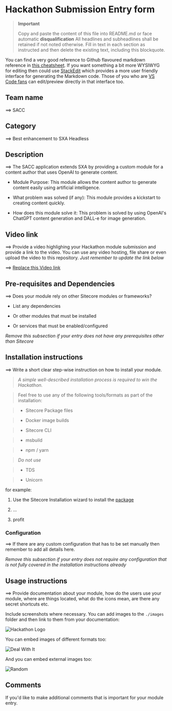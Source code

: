 # Hackathon Submission Entry form

>  __Important__
>
> Copy and paste the content of this file into README.md or face automatic __disqualification__
> All headlines and subheadlines shall be retained if not noted otherwise.
> Fill in text in each section as instructed and then delete the existing text, including this blockquote.

You can find a very good reference to Github flavoured markdown reference in [this cheatsheet](https://github.com/adam-p/markdown-here/wiki/Markdown-Cheatsheet). If you want something a bit more WYSIWYG for editing then could use [StackEdit](https://stackedit.io/app) which provides a more user friendly interface for generating the Markdown code. Those of you who are [VS Code fans](https://code.visualstudio.com/docs/languages/markdown#_markdown-preview) can edit/preview directly in that interface too.

## Team name
⟹ SACC

## Category
⟹ Best enhancement to SXA Headless


## Description

⟹ The SACC application extends SXA by providing a custom module for a content author that uses OpenAI to generate content.

- Module Purpose: This module allows the content author to generate content easily using artificial intelligence.

- What problem was solved (if any): This module provides a kickstart to creating content quickly.

- How does this module solve it: This problem is solved by using OpenAI's ChatGPT content generation and DALL-e for image generation.


## Video link

⟹ Provide a video highlighing your Hackathon module submission and provide a link to the video. You can use any video hosting, file share or even upload the video to this repository. _Just remember to update the link below_

 

⟹ [Replace this Video link](#video-link)



## Pre-requisites and Dependencies

  

⟹ Does your module rely on other Sitecore modules or frameworks?

  

- List any dependencies

- Or other modules that must be installed

- Or services that must be enabled/configured

  

_Remove this subsection if your entry does not have any prerequisites other than Sitecore_

  

## Installation instructions

⟹ Write a short clear step-wise instruction on how to install your module.

  

>  _A simple well-described installation process is required to win the Hackathon._

> Feel free to use any of the following tools/formats as part of the installation:

>  - Sitecore Package files

>  - Docker image builds

>  - Sitecore CLI

>  - msbuild

>  - npm / yarn

>

>  _Do not use_

>  - TDS

>  - Unicorn

for example:

  

1. Use the Sitecore Installation wizard to install the [package](#link-to-package)

2. ...

3. profit

  

### Configuration

⟹ If there are any custom configuration that has to be set manually then remember to add all details here.

  

_Remove this subsection if your entry does not require any configuration that is not fully covered in the installation instructions already_

  

## Usage instructions

⟹ Provide documentation about your module, how do the users use your module, where are things located, what do the icons mean, are there any secret shortcuts etc.

  

Include screenshots where necessary. You can add images to the `./images` folder and then link to them from your documentation:

  

![Hackathon Logo](docs/images/hackathon.png?raw=true  "Hackathon Logo")

  

You can embed images of different formats too:

  

![Deal With It](docs/images/deal-with-it.gif?raw=true  "Deal With It")

  

And you can embed external images too:

  

![Random](https://thiscatdoesnotexist.com/)

  

## Comments

If you'd like to make additional comments that is important for your module entry.
